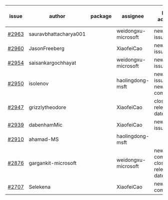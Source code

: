 | issue | author | package | assignee | bot advice | created date of issue | target release date | date from target |
| ------ | ------ | ------ | ------ | ------ | ------ | ------ | :-----: |
| [#2963](https://github.com/Azure/sdk-release-request/issues/2963) | sauravbhattacharya001 |  | weidongxu-microsoft | new issue. | 06-29 | 07-13 |  |
| [#2960](https://github.com/Azure/sdk-release-request/issues/2960) | JasonFreeberg |  | XiaofeiCao | new issue. | 06-28 | 07-04 |  |
| [#2954](https://github.com/Azure/sdk-release-request/issues/2954) | saisankargochhayat |  | weidongxu-microsoft | new issue. | 06-27 | 07-07 |  |
| [#2950](https://github.com/Azure/sdk-release-request/issues/2950) | isolenov |  | haolingdong-msft | new issue. new comment. | 06-24 | 07-12 |  |
| [#2947](https://github.com/Azure/sdk-release-request/issues/2947) | grizzlytheodore |  | XiaofeiCao | close to release date.  | 06-23 | 06-30 | 0 |
| [#2939](https://github.com/Azure/sdk-release-request/issues/2939) | dabenhamMic |  | XiaofeiCao | new issue. | 06-23 | 07-07 |  |
| [#2910](https://github.com/Azure/sdk-release-request/issues/2910) | ahamad-MS |  | haolingdong-msft |  | 06-13 | 06-15 |  |
| [#2876](https://github.com/Azure/sdk-release-request/issues/2876) | gargankit-microsoft |  | weidongxu-microsoft | new comment. close to release date.  | 06-03 | 06-30 | 0 |
| [#2707](https://github.com/Azure/sdk-release-request/issues/2707) | Selekena |  | XiaofeiCao | new comment. | 04-15 | 05-02 |  |
